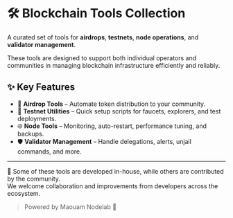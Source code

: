 # 🛠️ Blockchain Tools Collection

A curated set of tools for **airdrops**, **testnets**, **node operations**, and **validator management**.

These tools are designed to support both individual operators and communities in managing blockchain infrastructure efficiently and reliably.

## ✨ Key Features
- 🎁 **Airdrop Tools** – Automate token distribution to your community.
- 🧪 **Testnet Utilities** – Quick setup scripts for faucets, explorers, and test deployments.
- 🌐 **Node Tools** – Monitoring, auto-restart, performance tuning, and backups.
- 🛡️ **Validator Management** – Handle delegations, alerts, unjail commands, and more.

---

📌 Some of these tools are developed in-house, while others are contributed by the community.  
We welcome collaboration and improvements from developers across the ecosystem.

> Powered by Maouam Nodelab 🚀
